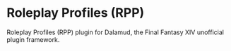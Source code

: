 # Roleplay Profiles (RPP)

Roleplay Profiles (RPP) plugin for Dalamud, the Final Fantasy XIV unofficial plugin framework.
